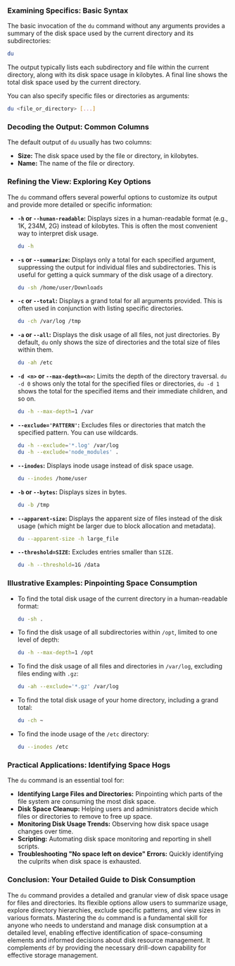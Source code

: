 ### Examining Specifics: Basic Syntax

The basic invocation of the `du` command without any arguments provides a summary of the disk space used by the current directory and its subdirectories:

```bash
du
```

The output typically lists each subdirectory and file within the current directory, along with its disk space usage in kilobytes. A final line shows the total disk space used by the current directory.

You can also specify specific files or directories as arguments:

```bash
du <file_or_directory> [...]
```

### Decoding the Output: Common Columns

The default output of `du` usually has two columns:

- **Size:** The disk space used by the file or directory, in kilobytes.
- **Name:** The name of the file or directory.

### Refining the View: Exploring Key Options

The `du` command offers several powerful options to customize its output and provide more detailed or specific information:

- **`-h` or `--human-readable`:** Displays sizes in a human-readable format (e.g., 1K, 234M, 2G) instead of kilobytes. This is often the most convenient way to interpret disk usage.

  ```bash
  du -h
  ```

- **`-s` or `--summarize`:** Displays only a total for each specified argument, suppressing the output for individual files and subdirectories. This is useful for getting a quick summary of the disk usage of a directory.

  ```bash
  du -sh /home/user/Downloads
  ```

- **`-c` or `--total`:** Displays a grand total for all arguments provided. This is often used in conjunction with listing specific directories.

  ```bash
  du -ch /var/log /tmp
  ```

- **`-a` or `--all`:** Displays the disk usage of all files, not just directories. By default, `du` only shows the size of directories and the total size of files within them.

  ```bash
  du -ah /etc
  ```

- **`-d <n>` or `--max-depth=<n>`:** Limits the depth of the directory traversal. `du -d 0` shows only the total for the specified files or directories, `du -d 1` shows the total for the specified items and their immediate children, and so on.

  ```bash
  du -h --max-depth=1 /var
  ```

- **`--exclude='PATTERN'`:** Excludes files or directories that match the specified pattern. You can use wildcards.

  ```bash
  du -h --exclude='*.log' /var/log
  du -h --exclude='node_modules' .
  ```

- **`--inodes`:** Displays inode usage instead of disk space usage.

  ```bash
  du --inodes /home/user
  ```

- **`-b` or `--bytes`:** Displays sizes in bytes.

  ```bash
  du -b /tmp
  ```

- **`--apparent-size`:** Displays the apparent size of files instead of the disk usage (which might be larger due to block allocation and metadata).

  ```bash
  du --apparent-size -h large_file
  ```

- **`--threshold=SIZE`:** Excludes entries smaller than `SIZE`.

  ```bash
  du -h --threshold=1G /data
  ```

### Illustrative Examples: Pinpointing Space Consumption

- To find the total disk usage of the current directory in a human-readable format:

  ```bash
  du -sh .
  ```

- To find the disk usage of all subdirectories within `/opt`, limited to one level of depth:

  ```bash
  du -h --max-depth=1 /opt
  ```

- To find the disk usage of all files and directories in `/var/log`, excluding files ending with `.gz`:

  ```bash
  du -ah --exclude='*.gz' /var/log
  ```

- To find the total disk usage of your home directory, including a grand total:

  ```bash
  du -ch ~
  ```

- To find the inode usage of the `/etc` directory:

  ```bash
  du --inodes /etc
  ```

### Practical Applications: Identifying Space Hogs

The `du` command is an essential tool for:

- **Identifying Large Files and Directories:** Pinpointing which parts of the file system are consuming the most disk space.
- **Disk Space Cleanup:** Helping users and administrators decide which files or directories to remove to free up space.
- **Monitoring Disk Usage Trends:** Observing how disk space usage changes over time.
- **Scripting:** Automating disk space monitoring and reporting in shell scripts.
- **Troubleshooting "No space left on device" Errors:** Quickly identifying the culprits when disk space is exhausted.

### Conclusion: Your Detailed Guide to Disk Consumption

The `du` command provides a detailed and granular view of disk space usage for files and directories. Its flexible options allow users to summarize usage, explore directory hierarchies, exclude specific patterns, and view sizes in various formats. Mastering the `du` command is a fundamental skill for anyone who needs to understand and manage disk consumption at a detailed level, enabling effective identification of space-consuming elements and informed decisions about disk resource management. It complements `df` by providing the necessary drill-down capability for effective storage management.
